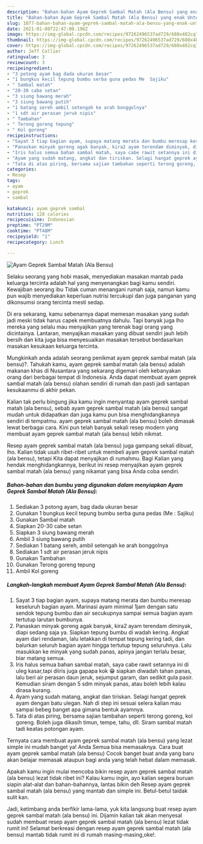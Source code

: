 ```yaml
---
description: "Bahan-bahan Ayam Geprek Sambal Matah (Ala Bensu) yang enak Untuk Jualan"
title: "Bahan-bahan Ayam Geprek Sambal Matah (Ala Bensu) yang enak Untuk Jualan"
slug: 1077-bahan-bahan-ayam-geprek-sambal-matah-ala-bensu-yang-enak-untuk-jualan
date: 2021-01-08T22:47:00.196Z
image: https://img-global.cpcdn.com/recipes/97262496537ad729/680x482cq70/ayam-geprek-sambal-matah-ala-bensu-foto-resep-utama.jpg
thumbnail: https://img-global.cpcdn.com/recipes/97262496537ad729/680x482cq70/ayam-geprek-sambal-matah-ala-bensu-foto-resep-utama.jpg
cover: https://img-global.cpcdn.com/recipes/97262496537ad729/680x482cq70/ayam-geprek-sambal-matah-ala-bensu-foto-resep-utama.jpg
author: Jeff Collier
ratingvalue: 3
reviewcount: 3
recipeingredient:
- "3 potong ayam bag dada ukuran besar"
- "1 bungkus kecil tepung bumbu serba guna pedas Me  Sajiku"
- " Sambal matah"
- "20-30 cabe setan"
- "3 siung bawang merah"
- "3 siung bawang putih"
- "1 batang sereh ambil setengah ke arah bonggolnya"
- "1 sdt air perasan jeruk nipis"
- " Tambahan"
- " Terong goreng tepung"
- " Kol goreng"
recipeinstructions:
- "Sayat 3 tiap bagian ayam, supaya matang merata dan bumbu meresap keseluruh bagian ayam. Marinasi ayam minimal 1jam dengan satu sendok tepung bumbu dan air secukupnya sampai semua bagian ayam tertutup larutan bumbunya."
- "Panaskan minyak goreng agak banyak, kira2 ayam terendam diminyak, diapi sedang saja ya. Siapkan tepung bumbu di wadah kering. Angkat ayam dari rendaman, lalu letakkan di tempat tepung kering tadi, dan balurkan seluruh bagian ayam hingga tertutup tepung seluruhnya. Lalu masukkan ke minyak yang sudah panas, apinya jangan terlalu besar, biar matang semua."
- "Iris halus semua bahan sambal matah, saya cabe rawit setannya ini di uleg kasar,tapi diiris juga gapapa kok 😁 siapkan diwadah tahan panas, lalu beri air perasan daun jeruk, sejumput garam, dan sedikit gula pasir. Kemudian siram dengan 5 sdm minyak panas, atau boleh lebih kalau dirasa kurang."
- "Ayam yang sudah matang, angkat dan tiriskan. Selagi hangat geprek ayam dengan batu ulegan. Nah di step ini sesuai selera kalian mau sampai bebeg banget apa gimana bentuk ayamnya."
- "Tata di atas piring, bersama sajian tambahan seperti terong goreng, kol goreng. Boleh juga dikasih timun, tempe, tahu, dll. Siram sambal matah tadi keatas potongan ayam."
categories:
- Resep
tags:
- ayam
- geprek
- sambal

katakunci: ayam geprek sambal 
nutrition: 128 calories
recipecuisine: Indonesian
preptime: "PT29M"
cooktime: "PT48M"
recipeyield: "1"
recipecategory: Lunch

---
```



![Ayam Geprek Sambal Matah (Ala Bensu)](https://img-global.cpcdn.com/recipes/97262496537ad729/680x482cq70/ayam-geprek-sambal-matah-ala-bensu-foto-resep-utama.jpg)

Selaku seorang yang hobi masak, menyediakan masakan mantab pada keluarga tercinta adalah hal yang menyenangkan bagi kamu sendiri. Kewajiban seorang ibu Tidak cuman menangani rumah saja, namun kamu pun wajib menyediakan keperluan nutrisi tercukupi dan juga panganan yang dikonsumsi orang tercinta mesti sedap.

Di era  sekarang, kamu sebenarnya dapat memesan masakan yang sudah jadi meski tidak harus capek membuatnya dahulu. Tapi banyak juga lho mereka yang selalu mau menyajikan yang terenak bagi orang yang dicintainya. Lantaran, menyajikan masakan yang dibuat sendiri jauh lebih bersih dan kita juga bisa menyesuaikan masakan tersebut berdasarkan masakan kesukaan keluarga tercinta. 



Mungkinkah anda adalah seorang penikmat ayam geprek sambal matah (ala bensu)?. Tahukah kamu, ayam geprek sambal matah (ala bensu) adalah makanan khas di Nusantara yang sekarang digemari oleh kebanyakan orang dari berbagai tempat di Indonesia. Anda dapat membuat ayam geprek sambal matah (ala bensu) olahan sendiri di rumah dan pasti jadi santapan kesukaanmu di akhir pekan.

Kalian tak perlu bingung jika kamu ingin menyantap ayam geprek sambal matah (ala bensu), sebab ayam geprek sambal matah (ala bensu) sangat mudah untuk didapatkan dan juga kamu pun bisa menghidangkannya sendiri di tempatmu. ayam geprek sambal matah (ala bensu) boleh dimasak lewat berbagai cara. Kini pun telah banyak sekali resep modern yang membuat ayam geprek sambal matah (ala bensu) lebih nikmat.

Resep ayam geprek sambal matah (ala bensu) juga gampang sekali dibuat, lho. Kalian tidak usah ribet-ribet untuk membeli ayam geprek sambal matah (ala bensu), tetapi Kita dapat menyajikan di rumahmu. Bagi Kalian yang hendak menghidangkannya, berikut ini resep menyajikan ayam geprek sambal matah (ala bensu) yang nikamat yang bisa Anda coba sendiri.

<!--inarticleads1-->

##### Bahan-bahan dan bumbu yang digunakan dalam menyiapkan Ayam Geprek Sambal Matah (Ala Bensu):

1. Sediakan 3 potong ayam, bag dada ukuran besar
1. Gunakan 1 bungkus kecil tepung bumbu serba guna pedas (Me : Sajiku)
1. Gunakan  Sambal matah
1. Siapkan 20-30 cabe setan
1. Siapkan 3 siung bawang merah
1. Ambil 3 siung bawang putih
1. Sediakan 1 batang sereh, ambil setengah ke arah bonggolnya
1. Sediakan 1 sdt air perasan jeruk nipis
1. Gunakan  Tambahan
1. Gunakan  Terong goreng tepung
1. Ambil  Kol goreng




<!--inarticleads2-->

##### Langkah-langkah membuat Ayam Geprek Sambal Matah (Ala Bensu):

1. Sayat 3 tiap bagian ayam, supaya matang merata dan bumbu meresap keseluruh bagian ayam. Marinasi ayam minimal 1jam dengan satu sendok tepung bumbu dan air secukupnya sampai semua bagian ayam tertutup larutan bumbunya.
1. Panaskan minyak goreng agak banyak, kira2 ayam terendam diminyak, diapi sedang saja ya. Siapkan tepung bumbu di wadah kering. Angkat ayam dari rendaman, lalu letakkan di tempat tepung kering tadi, dan balurkan seluruh bagian ayam hingga tertutup tepung seluruhnya. Lalu masukkan ke minyak yang sudah panas, apinya jangan terlalu besar, biar matang semua.
1. Iris halus semua bahan sambal matah, saya cabe rawit setannya ini di uleg kasar,tapi diiris juga gapapa kok 😁 siapkan diwadah tahan panas, lalu beri air perasan daun jeruk, sejumput garam, dan sedikit gula pasir. Kemudian siram dengan 5 sdm minyak panas, atau boleh lebih kalau dirasa kurang.
1. Ayam yang sudah matang, angkat dan tiriskan. Selagi hangat geprek ayam dengan batu ulegan. Nah di step ini sesuai selera kalian mau sampai bebeg banget apa gimana bentuk ayamnya.
1. Tata di atas piring, bersama sajian tambahan seperti terong goreng, kol goreng. Boleh juga dikasih timun, tempe, tahu, dll. Siram sambal matah tadi keatas potongan ayam.




Ternyata cara membuat ayam geprek sambal matah (ala bensu) yang lezat simple ini mudah banget ya! Anda Semua bisa memasaknya. Cara buat ayam geprek sambal matah (ala bensu) Cocok banget buat anda yang baru akan belajar memasak ataupun bagi anda yang telah hebat dalam memasak.

Apakah kamu ingin mulai mencoba bikin resep ayam geprek sambal matah (ala bensu) lezat tidak ribet ini? Kalau kamu ingin, ayo kalian segera buruan siapin alat-alat dan bahan-bahannya, lantas bikin deh Resep ayam geprek sambal matah (ala bensu) yang mantab dan simple ini. Betul-betul taidak sulit kan. 

Jadi, ketimbang anda berfikir lama-lama, yuk kita langsung buat resep ayam geprek sambal matah (ala bensu) ini. Dijamin kalian tak akan menyesal sudah membuat resep ayam geprek sambal matah (ala bensu) lezat tidak rumit ini! Selamat berkreasi dengan resep ayam geprek sambal matah (ala bensu) mantab tidak rumit ini di rumah masing-masing,oke!.

